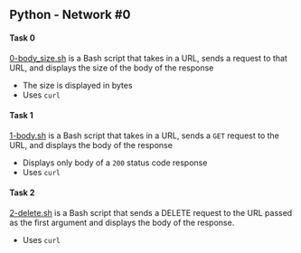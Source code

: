 ## Python - Network #0

#### Task 0
[0-body_size.sh](0-body_size.sh) is a Bash script that takes in a URL, sends a request to that URL, and displays the size of the body of the response
- The size is displayed in bytes
- Uses `curl`

#### Task 1
[1-body.sh](1-body.sh) is a Bash script that takes in a URL, sends a `GET` request to the URL, and displays the body of the response
- Displays only body of a `200` status code response
- Uses `curl`

#### Task 2
[2-delete.sh](2-delete.sh) is a Bash script that sends a DELETE request to the URL passed as the first argument and displays the body of the response.
- Uses `curl`
